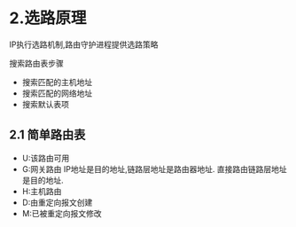 # 2.选路原理
IP执行选路机制,路由守护进程提供选路策略

搜索路由表步骤
+ 搜索匹配的主机地址
+ 搜索匹配的网络地址
+ 搜索默认表项

## 2.1 简单路由表
+ U:该路由可用
+ G:网关路由 IP地址是目的地址,链路层地址是路由器地址. 直接路由链路层地址是目的地址.
+ H:主机路由
+ D:由重定向报文创建
+ M:已被重定向报文修改


